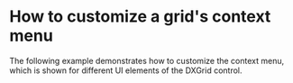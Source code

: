 # How to customize a grid's context menu


<p>The following example demonstrates how to customize the context menu, which is shown for different UI elements of the DXGrid control.</p>

<br/>



